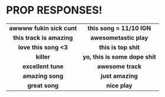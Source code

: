 PROP RESPONSES!
===============
| | |
|:---------------------------------------------------:|:---------------------------------------------------:|
|**awwww fukin sick cunt**|**this song = 11/10 IGN**|
|**this track is amazing**|**awesometastic play**|
|**love this song <3**|**this is top shit**|
|**killer**|**yo, this is some dope shit**|
|**excellent tune**|**awesome track**|
|**amazing song**|**just amazing**|
|**great song**|**nice play**|
